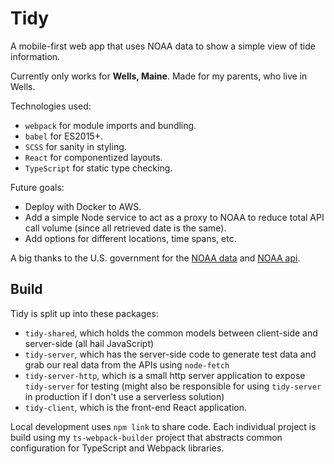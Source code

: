 # Tidy

A mobile-first web app that uses NOAA data to show a simple view of tide information.

Currently only works for **Wells, Maine**. Made for my parents, who live in Wells.

Technologies used:
- `webpack` for module imports and bundling.
- `babel` for ES2015+.
- `SCSS` for sanity in styling.
- `React` for componentized layouts.
- `TypeScript` for static type checking.

Future goals:
- Deploy with Docker to AWS.
- Add a simple Node service to act as a proxy to NOAA to reduce total API call volume (since all retrieved date is the same).
- Add options for different locations, time spans, etc.

A big thanks to the U.S. government for the [NOAA data](https://tidesandcurrents.noaa.gov/stationhome.html?id=8419317) and [NOAA api](https://tidesandcurrents.noaa.gov/api/).


## Build

Tidy is split up into these packages:
- `tidy-shared`, which holds the common models between client-side and server-side (all hail JavaScript)
- `tidy-server`, which has the server-side code to generate test data and grab our real data from the APIs using `node-fetch`
- `tidy-server-http`, which is a small http server application to expose `tidy-server` for testing (might also be responsible for using `tidy-server` in production if I don't use a serverless solution)
- `tidy-client`, which is the front-end React application.

Local development uses `npm link` to share code. Each individual project is build using my `ts-webpack-builder` project that abstracts common configuration for TypeScript and Webpack libraries.